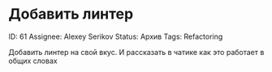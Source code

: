# Добавить линтер

ID: 61
Assignee: Alexey Serikov
Status: Архив
Tags: Refactoring

Добавить линтер на свой вкус. И рассказать в чатике как это работает в общих словах